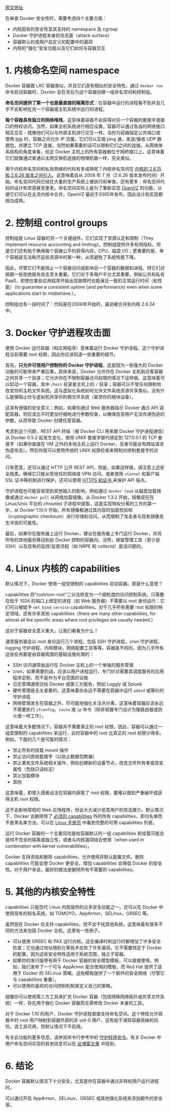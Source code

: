 [原文地址](https://docs.docker.com/engine/security/security/)

在审查 Docker 安全性时，需要考虑四个主要方面：

- 内核固有的安全性及其支持的 namespace 及 cgroup
- Docker 守护进程本身的攻击面（attack surface）
- 容器默认的或用户自定义的配置中的漏洞
- 内核的“强化”安全功能以及它们如何与容器交互
# 1. 内核命名空间 namespace
Docker 容器跟 LXC 容器类似，并且它们具有相似的安全特性。通过 `docker run` 命令启动容器时，Docker 会在背后为这个容器创建一组命名空间和控制组。

**命名空间提供了第一个也是最直接的隔离形式**：在容器中运行的进程看不到并且几乎不会影响在另一个容器或主机系统中运行的进程。

**每个容器具有独立的网络堆栈**，这意味着容器不会获得对另一个容器的套接字或接口的特权访问。当然，如果主机系统进行相应设置，容器可以通过各自的网络接口相互交互 - 就像他们可以与外部主机进行交互一样。当你为容器指定公共端口或使用 [link](https://docs.docker.com/engine/userguide/networking/default_network/dockerlinks/) 时，容器之间允许 IP 流量。它们可以互相 ping 通，发送/接收 UDP 数据包，并建立 TCP 连接，当然如果需要的话可以限制它们之间的连接。从网络体系结构的角度来看，给定 Docker 主机上的所有容器都位于网桥接口上。这意味着它们就像通过普通以太网交换机连接的物理机器一样，完全类似。

用于内核命名空间和私有网络的代码有多成熟呢？内核命名空间在 [内核的  2.6.15 和 2.6.26 版本之间引入](http://man7.org/linux/man-pages/man7/namespaces.7.html)。这意味着自从 2008 年 7 月（2.6.26 版本发布时间）开始，命名空间代码已经在大量的生产系统上被执行和审查。还有更多：命名空间代码的设计和灵感甚至更老。命名空间实际上是为了重新实现 [OpenVZ](http://en.wikipedia.org/wiki/OpenVZ) 的功能，以便它们可以在主流内核中合并。OpenVZ 最初于2005年发布，因此设计和实现都相当成熟。
# 2. 控制组 control groups
控制组是 Linux 容器的另一个关键组件。它们实现了资源认定和限制（They implement resource accounting and limiting）。控制组提供许多有用指标，但是它们还有助于确保每个容器公平的获得内存，CPU，磁盘 I/O；更重要的是，单个容器是无法耗尽这些资源中的某一种，从而避免了系统性能下降。

因此，尽管它们不能阻止一个容器访问或影响另一个容器的数据和进程，但它们对抵御一些拒绝服务攻击至关重要。它们对于多租户平台尤其重要，例如公共和私有 PaaS，即使在某些应用程序开始出现故障时也能保证一致的正常运行时间（和性能）（to guarantee a consistent uptime (and performance) even when some applications start to misbehave.）。

控制组也有一段时间了：代码是在2006年开始的，最初被合并到内核 2.6.24 中。
# 3. Docker 守护进程攻击面
使用 Docker 运行容器（和应用程序）意味着运行 Docker 守护进程。这个守护进程当前需要 root 权限，因此你应该知道一些重要的细节。

首先，**只允许可信用户控制你的 Docker 守护进程**。这是因为一些强大的 Docker 功能的可能带来严重后果。具体来说，Docker 允许你在 Docker 主机和访客容器之间共享一个目录；它允许你在不限制容器访问权限的情况下这样做。这意味着可以启动一个容器，其中 `/host` 目录是主机上的 `/` 目录；容器可以不受任何限制地改变你的主机文件系统。这与虚拟化系统如何允许文件系统资源共享类似。没有什么能够阻止你与虚拟机共享你的根文件系统（甚至你的根块设备）。

这具有很强的安全意义：例如，如果你通过 Web 服务器指示 Docker 通过 API 调配容器，则应该比平时更加仔细地进行参数检查，以确保恶意用户无法传递伪造的参数，从而导致 Docker 创建任意容器。

考虑到这个问题，REST API 终端（被 Docker CLI 用来跟 Docker 守护进程通信）从 Docker 0.5.2 起发生变化，使用 UNIX 套接字替代绑定到 127.0.0.1 的 TCP 套接字（如果你直接在 VM 之外的本地主机上运行 Docker，后者可能会有跨站请求伪造攻击）。然后你就可以使用传统的 UNIX 权限检查来限制对控制套接字的访问。

只有愿意，还可以通过 HTTP 公开 REST API。但是，如果这样做，请注意上述安全隐患。确保它只能从受信任的网络或 VPN 访问，或者使用 `stunnel` 和客户端 SSL 证书等机制进行保护。还可以使用 [HTTPS 和证书 ](https://docs.docker.com/engine/security/https/) 来保护 API 端点。

守护进程也可能容易受到其他输入的影响，例如通过 `docker load` 从磁盘加载镜像或通过 `docker pull` 从网络加载镜像。从 Docker 1.3.2 开始，镜像现在在 Linux/Unix 平台的 chrooted 子进程中提取，这是实现特权分离的工作的第一步。从 Docker 1.10.0 开始，所有镜像都通过其内容的加密校验和（cryptographic checksum）进行存储和访问，从而限制了攻击者与现有镜像发生冲突的可能性。

最后，如果你在服务器上运行 Docker，建议在服务器上专门运行 Docker，并将所有的其他服务移动到由 Docker 控制的容器内。当然，保留管理工具（至少是 SSH）以及现有的监控/监督流程（如 NRPE 和 collectd）是没问题的。
# 4. Linux 内核的 capabilities
默认情况下，Docker 使用一组受限制的 capabilities 启动容器。那是什么意思？

capabilities 将“root/non-root”二分法转变为一个细粒度的访问控制系统。只需要在低于 1024 的端口上绑定的进程（如 Web 服务器）不需要以 root 身份运行：它们可以被赋予 `net_bind_service` capabilities。对于几乎所有需要 root 权限的特定领域，还有许多其他 capabilities（there are many other capabilities, for almost all the specific areas where root privileges are usually needed.）

这对于容器安全意义重大。让我们看看为什么！

通常服务器会以 root 身份运行几个进程，包括 SSH 守护进程，cron 守护进程，logging 守护进程，内核模块，网络配置工具等等。容器是不同的，因为几乎所有这些任务都是由容器周围的基础设施处理的：

- SSH 访问通常由运行在 Docker 主机上的一个单独的服务管理
- cron，如果需要的话，应该以用户进程运行，专门针对需要其调度服务的应用程序定制，而不是作为平台范围的设施
- 日志管理通常交给 Docker 或第三方服务，例如 Loggly 或 Splunk
- 硬件管理是无关紧要的，这意味着你永远不需要在容器中运行 `udevd` 或等价的守护进程
- 网络管理发生在容器之外，尽可能地强化关注点分离，这意味着容器应该永远不需要执行 `ifconfig`，`route` 或 `ip` 命令（除非容器专门设计为像路由器或防火墙一样工作）。

这意味着大多数情况下，容器并不需要真正的 root 权限。因此，容器可以通过一组受限制的 capabilities 来运行，此时容器中的 root 比真正的 root 权限少得多。例如，下面的几个是可能的情况：

- 禁止所有的挂载 mount 操作
- 禁止访问原始套接字（以防止数据包欺骗）
- 禁止某些文件系统相关操作，例如创建新的设备节点，改变文件所有者或改变属性（包括只读标志）
- 禁止加载模块
- 其他

这意味着，即使入侵者设法在容器内获取了 root 权限，要难以做到严重破坏或获得主机 root 权限。

这不会影响常规的 Web 应用程序，但会大大减少恶意用户的攻击媒介。默认情况下，Docker 会删除除了 [必须的 capabilities](https://github.com/moby/moby/blob/master/oci/defaults.go#L14-L30) 外的所有 capabilities，即白名单而不是黑名单方法。可以在 [Linux 手册页](http://man7.org/linux/man-pages/man7/capabilities.7.html) 中看到完整的可用 capabilities 列表。

运行 Docker 容器的一个主要风险是给容器默认的一组 capabilities 和挂载可能会提供不完全的隔离或独立性，或者与内核漏洞结合使用（when used in combination with kernel vulnerabilities）。

Docker 支持添加和删除 capabilities，允许使用非默认配置文件。删除 capabilities 可能会使 Docker 更安全，增加 capabilities 会降低 Docker 的安全性。对于用户来说，最好的做法是删除所有不需要的 capabilities。
# 5. 其他的内核安全特性
capabilities 只是现代 Linux 内核提供的众多安全功能之一。还可以在 Docker 中使用现有的知名系统，如 TOMOYO，AppArmor，SELinux，GRSEC 等。

虽然现在 Docker 仅支持 capabilities，但不会干扰其他系统。这意味着有很多不同的方法来加固 Docker 主机。这里有一些例子。

- 可以使用 GRSEC 和 PAX 运行内核。这在编译时和运行时都增加了许多安全检查；它也通过地址随机化等技术击败了许多漏洞。它不需要特定于 Docker 的配置，因为这些安全特性适用于系统范围，独立于容器。
- 如果你的发行版带有用于 Docker 容器的安全模型模板，可以直接使用。例如，我们发布了一个可与 AppArmor 配合使用的模板，而 Red Hat 提供了适用于 Docker 的 SELinux 策略。这些模板提供了一个额外的安全网络（尽管它与 capabilities 重叠）。
- 可以使用你喜欢的访问控制机制来定义自己的策略。

就像你可以使用第三方工具来扩充 Docker 容器（包括特殊网络拓扑或共享文件系统）一样，存在用于强化 Docker 容器而无需修改 Docker 本身的工具。

对于 Docker 1.10 的用户，Docker 守护进程直接支持命名空间。这个特性允许容器中的 root 用户映射到容器外部的非 uid-0 用户，这有助于减轻容器突破的风险。该工具可用，但默认情况下不启用。

有关此功能的更多信息，请参阅命令行参考中的 [守护程序命令](https://docs.docker.com/engine/reference/commandline/dockerd/#daemon-user-namespace-options)。有关 Docker 中用户命名空间实现的其他信息可以在 [此博客文章](https://integratedcode.us/2015/10/13/user-namespaces-have-arrived-in-docker/) 中找到。
# 6. 结论
Docker 容器默认情况下十分安全，尤其是你在容器中通过非特权用户运行进程时。

可以通过开启 AppArmor、SELinux、GRSEC 或其他强化系统来添加额外的安全层。
